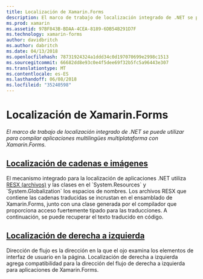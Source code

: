 ```yaml
---
title: Localización de Xamarin.Forms
description: El marco de trabajo de localización integrado de .NET se puede utilizar para compilar aplicaciones multilingües multiplataforma con Xamarin.Forms. Se pueden localizar el texto e imágenes, y las aplicaciones pueden admitir una dirección de flujo de derecha a izquierda.
ms.prod: xamarin
ms.assetid: 97BF843B-BDAA-4CEA-8189-6DB54B291D7F
ms.technology: xamarin-forms
author: davidbritch
ms.author: dabritch
ms.date: 04/13/2018
ms.openlocfilehash: 78731924324a1ddd34c0d197070699e2998c1513
ms.sourcegitcommit: 66682dd8e93c0e4f5dee69f32b5fc5a96443e307
ms.translationtype: MT
ms.contentlocale: es-ES
ms.lasthandoff: 06/08/2018
ms.locfileid: "35240598"
---
```

# <a name="xamarinforms-localization"></a>Localización de Xamarin.Forms

_El marco de trabajo de localización integrado de .NET se puede utilizar para compilar aplicaciones multilingües multiplataforma con Xamarin.Forms._

## <a name="string-and-image-localizationtextmd"></a>[Localización de cadenas e imágenes](text.md)

El mecanismo integrado para la localización de aplicaciones .NET utiliza [RESX (archivos)](http://msdn.microsoft.com/library/ekyft91f(v=vs.90).aspx) y las clases en el `System.Resources` y `System.Globalization` los espacios de nombres. Los archivos RESX que contiene las cadenas traducidas se incrustan en el ensamblado de Xamarin.Forms, junto con una clase generada por el compilador que proporciona acceso fuertemente tipado para las traducciones. A continuación, se puede recuperar el texto traducido en código.

## <a name="right-to-left-localizationright-to-leftmd"></a>[Localización de derecha a izquierda](right-to-left.md)

Dirección de flujo es la dirección en la que el ojo examina los elementos de interfaz de usuario en la página. Localización de derecha a izquierda agrega compatibilidad para la dirección del flujo de derecha a izquierda para aplicaciones de Xamarin.Forms.
